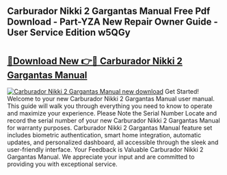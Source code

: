 ## Carburador Nikki 2 Gargantas Manual Free Pdf Download - Part-YZA New Repair Owner Guide - User Service Edition w5QGy

# <h2><a href="http://bc12415.oget.top/?id=Carburador+Nikki+2+Gargantas+Manual">🔗Download New 👉🔴 Carburador Nikki 2 Gargantas Manual</a></h2>

[![Carburador Nikki 2 Gargantas Manual new download](https://i.imgur.com/5g1atiW.png)](http://bc12415.oget.top/?id=Carburador+Nikki+2+Gargantas+Manual)
Get Started! Welcome to your new Carburador Nikki 2 Gargantas Manual user manual. This guide will walk you through everything you need to know to operate and maximize your experience. Please Note the Serial Number Locate and record the serial number of your new Carburador Nikki 2 Gargantas Manual for warranty purposes. Carburador Nikki 2 Gargantas Manual feature set includes biometric authentication, smart home integration, automatic updates, and personalized dashboard, all accessible through the sleek and user-friendly interface. Your Feedback is Valuable Carburador Nikki 2 Gargantas Manual. We appreciate your input and are committed to providing you with exceptional service.
